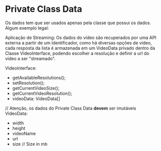 # Private Class Data

Os dados tem que ser usados apenas pela classe que possui os dados.  
Algum exemplo legal:

Aplicação de Streaming: Os dados do vídeo são recuperados por uma API externa
a partir de um identificador, como há diversas opções de vídeo, cada resposta da
lista é armazenada em um VideoData privado dentro da Classe VideoInterface, podendo
escolher a resolução e definir a url do vídeo a ser "streamado".  

VideoInterface:
 - getAvailableResolutions();
 - setResolution();
 - getCurrentVideoSize();
 - getCurrentVideoResolution();
 - videoData: VideoData[]

// Atenção, os dados do Private Class Data **devem** ser imutáveis  
VideoData:
 - width
 - height
 - videoName
 - url
 - size // Size in mb